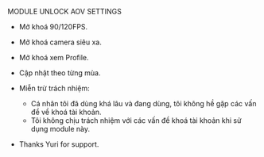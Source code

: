 MODULE UNLOCK AOV SETTINGS
- Mở khoá 90/120FPS.
- Mở khoá camera siêu xa.
- Mở khoá xem Profile.
- Cập nhật theo từng mùa.
  
- Miễn trừ trách nhiệm:
  - Cá nhân tôi đã dùng khá lâu và đang dùng, tôi không hề gặp các vấn đề về khoá tài khoản.
  - Tôi không chịu trách nhiệm với các vấn đề khoá tài khoản khi sử dụng module này.
 
- Thanks Yuri for support.
